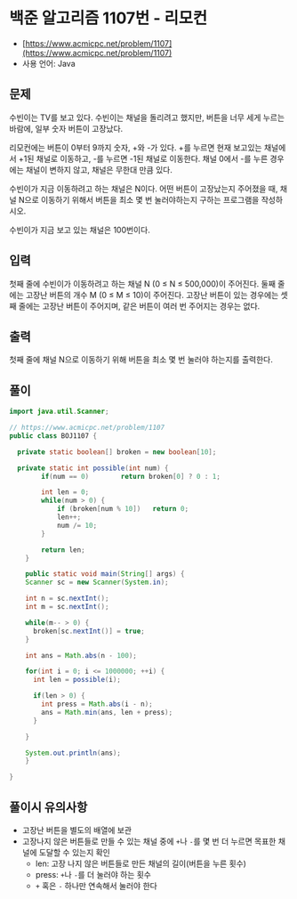 # 백준 알고리즘 1107번 - 리모컨

- [https://www.acmicpc.net/problem/1107](https://www.acmicpc.net/problem/1107)
- 사용 언어: Java

## 문제

수빈이는 TV를 보고 있다. 수빈이는 채널을 돌리려고 했지만, 버튼을 너무 세게 누르는 바람에, 일부 숫자 버튼이 고장났다.

리모컨에는 버튼이 0부터 9까지 숫자, +와 -가 있다. +를 누르면 현재 보고있는 채널에서 +1된 채널로 이동하고, -를 누르면 -1된 채널로 이동한다. 채널 0에서 -를 누른 경우에는 채널이 변하지 않고, 채널은 무한대 만큼 있다.

수빈이가 지금 이동하려고 하는 채널은 N이다. 어떤 버튼이 고장났는지 주어졌을 때, 채널 N으로 이동하기 위해서 버튼을 최소 몇 번 눌러야하는지 구하는 프로그램을 작성하시오.

수빈이가 지금 보고 있는 채널은 100번이다.

## 입력

첫째 줄에 수빈이가 이동하려고 하는 채널 N (0 ≤ N ≤ 500,000)이 주어진다. 둘째 줄에는 고장난 버튼의 개수 M (0 ≤ M ≤ 10)이 주어진다. 고장난 버튼이 있는 경우에는 셋째 줄에는 고장난 버튼이 주어지며, 같은 버튼이 여러 번 주어지는 경우는 없다.

## 출력

첫째 줄에 채널 N으로 이동하기 위해 버튼을 최소 몇 번 눌러야 하는지를 출력한다.

## 풀이

```java
import java.util.Scanner;

// https://www.acmicpc.net/problem/1107
public class BOJ1107 {

  private static boolean[] broken = new boolean[10];

  private static int possible(int num) {
		if(num == 0)		return broken[0] ? 0 : 1;

		int len = 0;
		while(num > 0) {
			if (broken[num % 10])	return 0;
			len++;
			num /= 10;
		}

		return len;
	}

	public static void main(String[] args) {
    Scanner sc = new Scanner(System.in);

    int n = sc.nextInt();
    int m = sc.nextInt();

    while(m-- > 0) {
      broken[sc.nextInt()] = true;
    }

    int ans = Math.abs(n - 100);

    for(int i = 0; i <= 1000000; ++i) {
      int len = possible(i);

      if(len > 0) {
        int press = Math.abs(i - n);
        ans = Math.min(ans, len + press);
      }

    }

    System.out.println(ans);
	}

}
```

## 풀이시 유의사항

- 고장난 버튼을 별도의 배열에 보관
- 고장나지 않은 버튼들로 만들 수 있는 채널 중에 `+`나 `-`를 몇 번 더 누르면 목표한 채널에 도달할 수 있는지 확인
  - len: 고장 나지 않은 버튼들로 만든 채널의 길이(버튼을 누른 횟수)
  - press: `+`나 `-`를 더 눌러야 하는 횟수
  - `+` 혹은 `-` 하나만 연속해서 눌러야 한다
